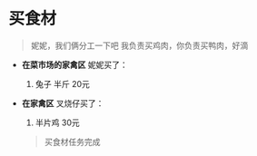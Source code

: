 # 买食材

> 妮妮，我们俩分工一下吧
> 我负责买鸡肉，你负责买鸭肉，好滴
>

- **在菜市场的家禽区**
  妮妮买了：
  1. 兔子 半斤 20元
  
- **在家禽区**
  叉烧仔买了：
  1. 半片鸡 30元

  > 买食材任务完成